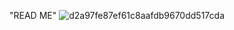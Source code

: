 "READ ME"
![d2a97fe87ef61c8aafdb9670dd517cda](https://github.com/G0nzal0zz/TM_Machine_Learning/assets/114907786/96a1cb8f-6dd0-402e-8f2f-3bda91434b40)

